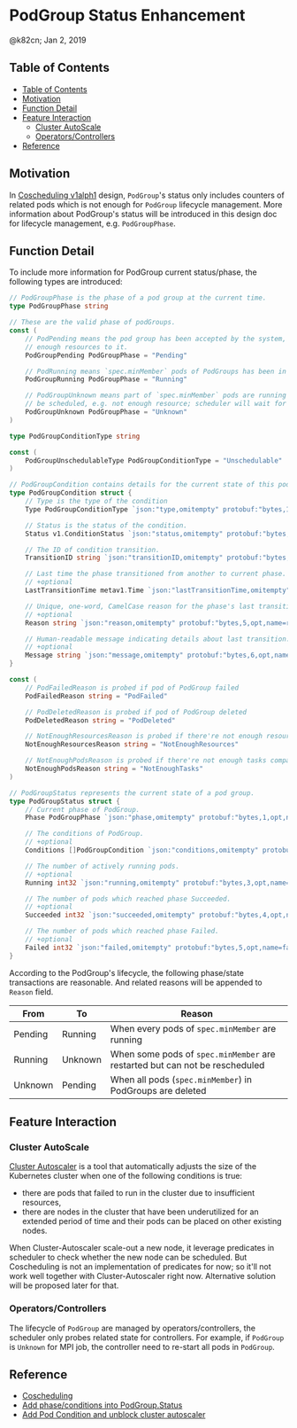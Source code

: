 # PodGroup Status Enhancement

@k82cn; Jan 2, 2019

## Table of Contents

* [Table of Contents](#table-of-contents)
* [Motivation](#motivation)
* [Function Detail](#function-detail)
* [Feature Interaction](#feature-interaction)
   * [Cluster AutoScale](#cluster-autoscale)
   * [Operators/Controllers](#operatorscontrollers)
* [Reference](#reference)

## Motivation

In [Coscheduling v1alph1](https://github.com/kubernetes/enhancements/pull/639) design, `PodGroup`'s status
only includes counters of related pods which is not enough for `PodGroup` lifecycle management. More information
about PodGroup's status will be introduced in this design doc for lifecycle management, e.g. `PodGroupPhase`.

## Function Detail

To include more information for PodGroup current status/phase, the following types are introduced:

```go
// PodGroupPhase is the phase of a pod group at the current time.
type PodGroupPhase string

// These are the valid phase of podGroups.
const (
    // PodPending means the pod group has been accepted by the system, but scheduler can not allocate
    // enough resources to it.
    PodGroupPending PodGroupPhase = "Pending"

    // PodRunning means `spec.minMember` pods of PodGroups has been in running phase.
    PodGroupRunning PodGroupPhase = "Running"

    // PodGroupUnknown means part of `spec.minMember` pods are running but the other part can not
    // be scheduled, e.g. not enough resource; scheduler will wait for related controller to recover it.
    PodGroupUnknown PodGroupPhase = "Unknown"
)

type PodGroupConditionType string

const (
    PodGroupUnschedulableType PodGroupConditionType = "Unschedulable"
)

// PodGroupCondition contains details for the current state of this pod group.
type PodGroupCondition struct {
    // Type is the type of the condition
    Type PodGroupConditionType `json:"type,omitempty" protobuf:"bytes,1,opt,name=type"`

    // Status is the status of the condition.
    Status v1.ConditionStatus `json:"status,omitempty" protobuf:"bytes,2,opt,name=status"`

    // The ID of condition transition.
    TransitionID string `json:"transitionID,omitempty" protobuf:"bytes,3,opt,name=transitionID"`

    // Last time the phase transitioned from another to current phase.
    // +optional
    LastTransitionTime metav1.Time `json:"lastTransitionTime,omitempty" protobuf:"bytes,4,opt,name=lastTransitionTime"`

    // Unique, one-word, CamelCase reason for the phase's last transition.
    // +optional
    Reason string `json:"reason,omitempty" protobuf:"bytes,5,opt,name=reason"`

    // Human-readable message indicating details about last transition.
    // +optional
    Message string `json:"message,omitempty" protobuf:"bytes,6,opt,name=message"`
}

const (
    // PodFailedReason is probed if pod of PodGroup failed
    PodFailedReason string = "PodFailed"

    // PodDeletedReason is probed if pod of PodGroup deleted
    PodDeletedReason string = "PodDeleted"

    // NotEnoughResourcesReason is probed if there're not enough resources to schedule pods
    NotEnoughResourcesReason string = "NotEnoughResources"

    // NotEnoughPodsReason is probed if there're not enough tasks compared to `spec.minMember`
    NotEnoughPodsReason string = "NotEnoughTasks"
)

// PodGroupStatus represents the current state of a pod group.
type PodGroupStatus struct {
    // Current phase of PodGroup.
    Phase PodGroupPhase `json:"phase,omitempty" protobuf:"bytes,1,opt,name=phase"`

    // The conditions of PodGroup.
    // +optional
    Conditions []PodGroupCondition `json:"conditions,omitempty" protobuf:"bytes,2,opt,name=conditions"`

    // The number of actively running pods.
    // +optional
    Running int32 `json:"running,omitempty" protobuf:"bytes,3,opt,name=running"`

    // The number of pods which reached phase Succeeded.
    // +optional
    Succeeded int32 `json:"succeeded,omitempty" protobuf:"bytes,4,opt,name=succeeded"`

    // The number of pods which reached phase Failed.
    // +optional
    Failed int32 `json:"failed,omitempty" protobuf:"bytes,5,opt,name=failed"`
}

```

According to the PodGroup's lifecycle, the following phase/state transactions are reasonable. And related
reasons will be appended to `Reason` field.

| From    | To            | Reason  |
|---------|---------------|---------|
| Pending | Running       | When every pods of `spec.minMember` are running |
| Running | Unknown       | When some pods of `spec.minMember` are restarted but can not be rescheduled |
| Unknown | Pending       | When all pods (`spec.minMember`) in PodGroups are deleted |

## Feature Interaction

### Cluster AutoScale

[Cluster Autoscaler](https://github.com/kubernetes/autoscaler/tree/master/cluster-autoscaler) is a tool that
automatically adjusts the size of the Kubernetes cluster when one of the following conditions is true:

* there are pods that failed to run in the cluster due to insufficient resources,
* there are nodes in the cluster that have been underutilized for an extended period of time and their pods can be placed on other existing nodes.

When Cluster-Autoscaler scale-out a new node, it leverage predicates in scheduler to check whether the new node can be
scheduled. But Coscheduling is not an implementation of predicates for now; so it'll not work well together with
Cluster-Autoscaler right now. Alternative solution will be proposed later for that.

### Operators/Controllers

The lifecycle of `PodGroup` are managed by operators/controllers, the scheduler only probes related state for
controllers. For example, if `PodGroup` is `Unknown` for MPI job, the controller need to re-start all pods in `PodGroup`.

## Reference

* [Coscheduling](https://github.com/kubernetes/enhancements/pull/639)
* [Add phase/conditions into PodGroup.Status](https://github.com/kubernetes-sigs/kube-batch/issues/521)
* [Add Pod Condition and unblock cluster autoscaler](https://github.com/kubernetes-sigs/kube-batch/issues/526)

